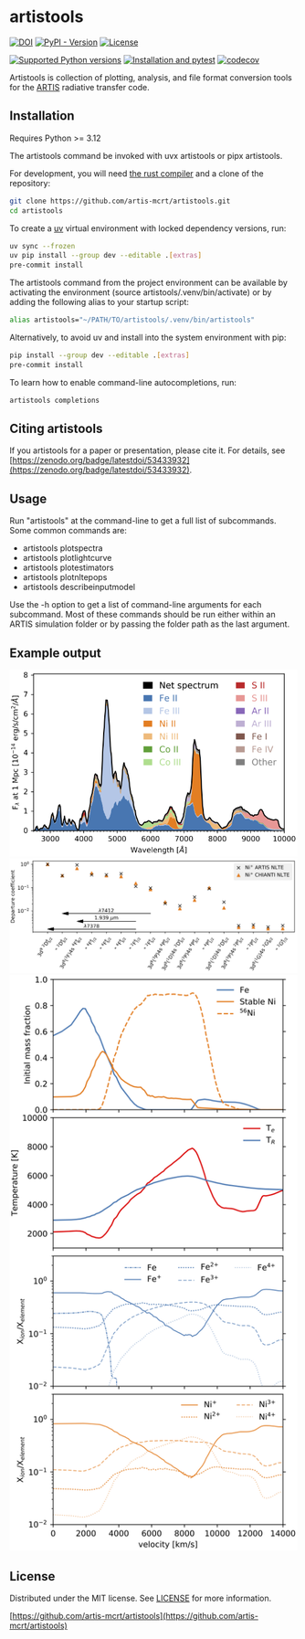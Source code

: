 # artistools

[![DOI](https://zenodo.org/badge/53433932.svg)](https://zenodo.org/badge/latestdoi/53433932)
[![PyPI - Version](https://img.shields.io/pypi/v/artistools)](https://pypi.org/project/artistools)
[![License](https://img.shields.io/github/license/artis-mcrt/artistools)](https://github.com/artis-mcrt/artistools/blob/main/LICENSE)

[![Supported Python versions](https://img.shields.io/pypi/pyversions/artistools)](https://pypi.org/project/artistools/)
[![Installation and pytest](https://github.com/artis-mcrt/artistools/actions/workflows/pytest.yml/badge.svg)](https://github.com/artis-mcrt/artistools/actions/workflows/pytest.yml)
[![codecov](https://codecov.io/gh/artis-mcrt/artistools/branch/main/graph/badge.svg?token=XFlarJqeZd)](https://codecov.io/gh/artis-mcrt/artistools)

Artistools is collection of plotting, analysis, and file format conversion tools for the [ARTIS](https://github.com/artis-mcrt/artis) radiative transfer code.

## Installation
Requires Python >= 3.12

The artistools command be invoked with uvx artistools or pipx artistools.

For development, you will need [the rust compiler](https://www.rust-lang.org/tools/install) and a clone of the repository:
```sh
git clone https://github.com/artis-mcrt/artistools.git
cd artistools
```

To create a [uv](https://docs.astral.sh/uv/getting-started/installation/) virtual environment with locked dependency versions, run:
```sh
uv sync --frozen
uv pip install --group dev --editable .[extras]
pre-commit install
```

The artistools command from the project environment can be available by activating the environment (source artistools/.venv/bin/activate) or by adding the following alias to your startup script:
```sh
alias artistools="~/PATH/TO/artistools/.venv/bin/artistools"
```

Alternatively, to avoid uv and install into the system environment with pip:
```sh
pip install --group dev --editable .[extras]
pre-commit install
```

To learn how to enable command-line autocompletions, run:
```sh
artistools completions
```

## Citing artistools

If you artistools for a paper or presentation, please cite it. For details, see [https://zenodo.org/badge/latestdoi/53433932](https://zenodo.org/badge/latestdoi/53433932).

## Usage
Run "artistools" at the command-line to get a full list of subcommands. Some common commands are:
- artistools plotspectra
- artistools plotlightcurve
- artistools plotestimators
- artistools plotnltepops
- artistools describeinputmodel

Use the -h option to get a list of command-line arguments for each subcommand. Most of these commands should be run either within an ARTIS simulation folder or by passing the folder path as the last argument.

## Example output

![Emission plot](https://github.com/artis-mcrt/artistools/raw/main/images/fig-emission.png)
![NLTE plot](https://github.com/artis-mcrt/artistools/raw/main/images/fig-nlte-Ni.png)
![Estimator plot](https://github.com/artis-mcrt/artistools/raw/main/images/fig-estimators.png)

## License
Distributed under the MIT license. See [LICENSE](https://github.com/artis-mcrt/artistools/blob/main/LICENSE.txt) for more information.

[https://github.com/artis-mcrt/artistools](https://github.com/artis-mcrt/artistools)
